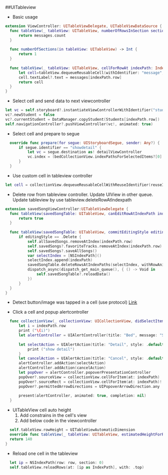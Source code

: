 ##UITableview 

* Basic usage

```swift
extension ViewController: UITableViewDelegate, UITableViewDataSource {
  func tableView(_ tableView: UITableView, numberOfRowsInSection section: Int) -> Int {
      return messages.count
  }
  
  func numberOfSections(in tableView: UITableView) -> Int {
      return 1
  }
  
  func tableView(_ tableView: UITableView, cellForRowAt indexPath: IndexPath) -> UITableViewCell {
      let cell=tableView.dequeueReusableCell(withIdentifier: "message", for: indexPath)
      cell.textLabel?.text = messages[indexPath.row]
      return cell
  }
}
```

* Select cell and send data to next viewcontroller

```swift
let vc = self.storyboard?.instantiateViewControllerWithIdentifier("studentDetailViewController") as? studentDetailViewController
vc?.newStudent = false
vc?.currentStudent = DataManager.copyStudent(Students[indexPath.row])
self.navigationController?.pushViewController(vc!, animated: true)  
```

* Select cell and prepare to segue

```swift
  override func prepare(for segue: UIStoryboardSegue, sender: Any?) {
      if segue.identifier == "showdetail" {
          let vc = segue.destination as! detailViewController
          vc.index = (bedCollectionView.indexPathsForSelectedItems?[0].row)!
      }
  } 
```

* Use custom cell in tableview controller

```swift
let cell = collectionView.dequeueReusableCellWithReuseIdentifier(reuseIdentifier, forIndexPath: indexPath) as! checkListCollectionViewCell
```

* Delete row from tableview controller. Update UIView in other queue. Update tableview by use tableview.deleteRowAtIndexpath

```swift
extension savedSongViewController:UITableViewDelegate {
  func tableView(savedSongTable: UITableView, canEditRowAtIndexPath indexPath: NSIndexPath) -> Bool {
      return true
  }
  
  func tableView(savedSongTable: UITableView, commitEditingStyle editingStyle: UITableViewCellEditingStyle, forRowAtIndexPath indexPath: NSIndexPath) {
      if editingStyle == .Delete {
          self.allSavedSongs.removeAtIndex(indexPath.row)
          self.savedSongs?.favoriteTracks.removeAtIndex(indexPath.row)
          self.savedSongs?.saveAllSongs()
          var selectIndex = [NSIndexPath]()
          selectIndex.append(indexPath)
          savedSongTable.deleteRowsAtIndexPaths(selectIndex, withRowAnimation: UITableViewRowAnimation.Fade)
          dispatch_async(dispatch_get_main_queue(), { () -> Void in
              self.savedSongTable?.reloadData()
          })            
      }
  }
}
```

* Detect button/image was tapped in a cell (use protocol)
  [Link](http://candycode.io/how-to-properly-do-buttons-in-table-view-cells/)

* Click a cell and popup alertcontroller

```swift
  func collectionView(_ collectionView: UICollectionView, didSelectItemAt indexPath: IndexPath) {
      let i = indexPath.row
      print ("\(i)")
      let alertController = UIAlertController(title: "Bed", message: "Select", preferredStyle: .actionSheet)
      
      let selectAction = UIAlertAction(title: "Detail", style: .default) { (_) in
          print ("show detail")
      }
      let cancelAction = UIAlertAction(title: "Cancel", style: .default, handler: nil)
      alertController.addAction(selectAction)
      alertController.addAction(cancelAction)
      let popOver = alertController.popoverPresentationController
      popOver?.sourceView = collectionView.cellForItem(at: indexPath)
      popOver?.sourceRect = collectionView.cellForItem(at: indexPath)!.bounds
      popOver?.permittedArrowDirections = UIPopoverArrowDirection.any
      
      present(alertController, animated: true, completion: nil)
  }
```

* UITableView cell auto height
    1. Add constrains in the cell's view
    2. Add below code in the viewcontroller 

```swift
  self.tableView.rowHeight = UITableViewAutomaticDimension
  override func tableView(_ tableView: UITableView, estimatedHeightForRowAt indexPath: IndexPath) -> CGFloat {
  return 140
}
```

* Reload one cell in the tableview

```swift
  let ip = NSIndexPath(row: row, section: 0)
  self.tableView.reloadRows(at: [ip as IndexPath], with: .top)
```